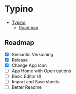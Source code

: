 # Typino

- [Typino](#typino)
  - [Roadmap](#roadmap)

## Roadmap
* [x] Semantic Versioning
* [x] Release
* [x] Change App Icon
* [ ] App Home with Open options
* [ ] Basic Editor UI
* [ ] Import and Save sheets
* [ ] Better Readme